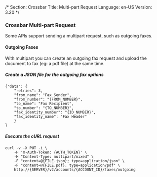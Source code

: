 /*
Section: Crossbar
Title: Multi-part Request
Language: en-US
Version: 3.20
*/

### Crossbar Multi-part Request

Some APIs support sending a multipart request, such as outgoing faxes.

#### Outgoing Faxes

With multipart you can create an outgoing fax request and upload the document to fax (eg: a pdf file) at the same time.

##### Create a JSON file for the outgoing fax options

    {"data": {
        "retries": 3,
        "from_name": "Fax Sender",
        "from_number": "{FROM_NUMBER}",
        "to_name": "Fax Recipient",
        "to_number": "{TO_NUMBER}",
        "fax_identity_number": "{ID_NUMBER}",
        "fax_identity_name": "Fax Header"
        }
    }

##### Execute the cURL request

    curl -v -X PUT -i \
        -H 'X-Auth-Token: {AUTH_TOKEN}' \
        -H "Content-Type: multipart/mixed" \
        -F "content=@{FILE.json}; type=application/json" \
        -F "content=@{FILE.pdf}; type=application/pdf" \
        http://{SERVER}/v2/accounts/{ACCOUNT_ID}/faxes/outgoing
